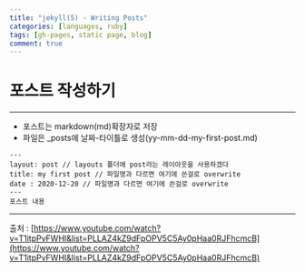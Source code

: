 ```yaml
---
title: "jekyll(5) - Writing Posts"
categories: [languages, ruby]
tags: [gh-pages, static page, blog]
comment: true
---
```


# 포스트 작성하기

---

- 포스트는 markdown(md)확장자로 저장
- 파일은 \_posts에 날짜-타이틀로 생성(yy-mm-dd-my-first-post.md)

```
---
layout: post // layouts 폴더에 post라는 레이아웃을 사용하겠다
title: my first post // 파일명과 다르면 여기에 쓴걸로 overwrite
date : 2020-12-20 // 파일명과 다르면 여기에 쓴걸로 overwrite
---
포스트 내용
```

---

출처 : [https://www.youtube.com/watch?v=T1itpPvFWHI&list=PLLAZ4kZ9dFpOPV5C5Ay0pHaa0RJFhcmcB](https://www.youtube.com/watch?v=T1itpPvFWHI&list=PLLAZ4kZ9dFpOPV5C5Ay0pHaa0RJFhcmcB)
